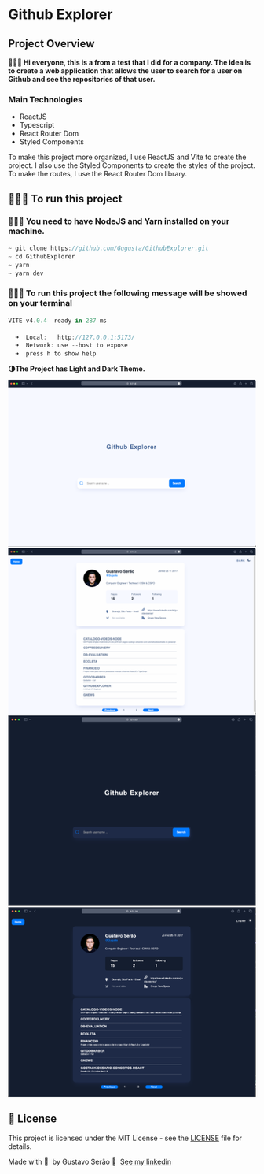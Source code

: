 # Github Explorer

## Project Overview

**👨🏻‍💻 Hi everyone, this is a from a test that I did for a company. The idea is to create a web application that allows the user to search for a user on Github and see the repositories of that user.**

### Main Technologies

- ReactJS
- Typescript
- React Router Dom
- Styled Components

To make this project more organized, I use ReactJS and Vite to create the project. I also use the Styled Components to create the styles of the project. To make the routes, I use the React Router Dom library.

## **👨🏻‍💻 To run this project**

### **👨🏻‍💻 You need to have NodeJS and Yarn installed on your machine.**

```jsx
~ git clone https://github.com/Gugusta/GithubExplorer.git
~ cd GithubExplorer
~ yarn
~ yarn dev
```

### **👨🏻‍💻 To run this project the following message will be showed on your terminal**

```jsx
VITE v4.0.4  ready in 287 ms

  ➜  Local:   http://127.0.0.1:5173/
  ➜  Network: use --host to expose
  ➜  press h to show help
```

**🌗The Project has Light and Dark Theme.**

<img alt="Mockup" src="./assets/GitExplorerMockUp03.png">
<img alt="Mockup" src="./assets/GitExplorerMockUp04.png">
<img alt="Mockup" src="./assets/GitExplorerMockUp02.png">
<img alt="Mockup" src="./assets/GitExplorerMockUp01.png">

## **📝 License**

This project is licensed under the MIT License - see the [LICENSE](notion://www.notion.so/gustavoserao/LICENSE) file for details.

Made with 💜 &nbsp;by Gustavo Serão 👋 &nbsp;[See my linkedin](https://www.linkedin.com/in/gustavoserao/)
